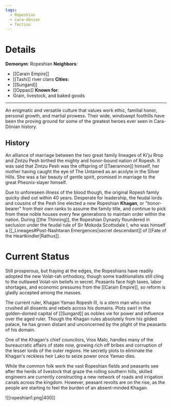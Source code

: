 ```yaml
---
tags:
  - Ropeshian
  - cara-dönian
  - faction
---
```

# Details
**Demonym**: Ropeshian 
**Neighbors**:
- [[Carain Empire]]
- [[Tashi]] river clans
**Cities**:
- [[Sungard]]
- [[Oppao]]
**Known for**:
- Grain, livestock, and baked goods


- - -
An enigmatic and versatile culture that values work ethic, familial honor, personal growth, and martial prowess. Their wide, windswept foothills have been the proving ground for some of the greatest heroes ever seen in Cara-Dönian history.


## History
An alliance of marriage between the two great family lineages of Ki’ju Rrop and Zintzu Pesh birthed the mighty and honor-bound nation of Ropesh. It was said that Zintzu Pesh was the offspring of [[Taerannon]] himself, her mother having caught the eye of The Untamed as an acolyte in the Silver Hills. She was a fair beauty of gentle spirit, promised in marriage to the great Pheonix-slayer himself.

Due to unforeseen illness of the blood though, the original Ropesh family quicky died out within 40 years. Desperate for leadership, the feudal lords and cousins of the Pesh line elected a new Ropeshian **Khagan**, or "honor-bearer" from their own ranks to assume the family title, and continue to pick from these noble houses every few generations to maintain order within the nation. During [[the Thinning]], the Ropeshian Dynasty floundered in seclusion under the feudal rule of Sir Mokoda Scottsdale I, who was himself a [[_Lineages#Post-Nashtaran Emergences|secret descendant]] of [[Fate of the Heartkindler|Rathus]].

##



# Current Status
Still prosperous, but fraying at the edges, the Ropeshians have readily adopted the new Volat-rah orthodoxy, though some traditionalists still cling to the outlawed Volat-sin beliefs in secret. Peasants face high taxes, labor shortages, and economic pressures from the [[Carain Empire]], so reform is gladly accepted among the masses.

The current ruler, Khagan Yamao Ropesh III, is a stern man who once crushed all dissents and rebels across his domains. Plots swirl in the golden-domed capital of [[Sungard]] as nobles vie for power and influence over the aged ruler. Though the Khagan rules absolutely from his gilded palace, he has grown distant and unconcerned by the plight of the peasants of his domain.

One of the Khagan's chief councilors, Vros Malo, handles many of the bureaucratic affairs of state now, growing rich off bribes and corruption of the lesser lords of the outer regions. He secretly plots to eliminate the Khagan's reckless heir Lako to seize power once Yamao dies. 

While the common folk work the vast Ropeshian fields and peasants see after the herds of livestock that graze the rolling southern hills, skilled engineers are currently constructing a new network of roads and irrigation canals across the kingdom. However, peasant revolts are on the rise, as the people are starting to feel the burden of an absent-minded Khagan.


![[ropeshian1.png|400]]